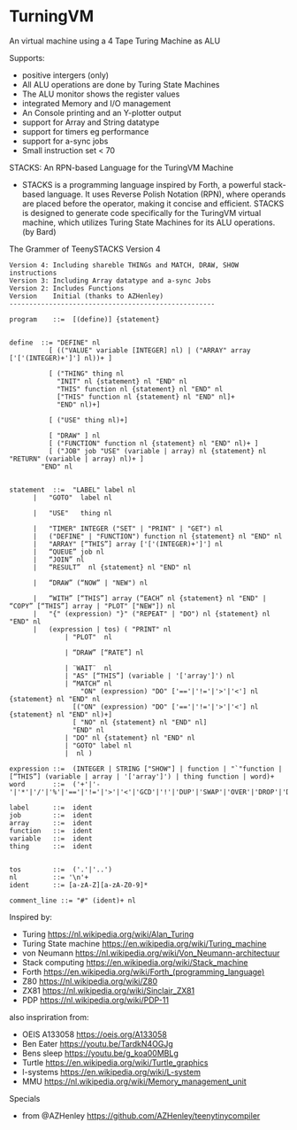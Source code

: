 # TurningVM
An virtual machine using a 4 Tape Turing Machine as ALU

Supports:
- positive intergers (only)
- All ALU operations are done by Turing State Machines
- The ALU monitor shows the register values
- integrated Memory and I/O management
- An Console printing and an Y-plotter output
- support for Array and String datatype
- support for timers eg performance
- support for a-sync jobs
- Small instruction set < 70


STACKS: An RPN-based Language for the TuringVM Machine

- STACKS is a programming language inspired by Forth, a powerful stack-based language. It uses Reverse Polish Notation (RPN), where operands are placed before the operator, making it concise and efficient. STACKS is designed to generate code specifically for the TuringVM virtual machine, which utilizes Turing State Machines for its ALU operations. (by Bard)



The Grammer of TeenySTACKS Version 4

    Version 4: Including shareble THINGs and MATCH, DRAW, SHOW instructions
    Version 3: Including Array datatype and a-sync Jobs
    Version 2: Includes Functions
    Version    Initial (thanks to AZHenley)
    ----------------------------------------------------

    program    ::=	[(define)] {statement}


    define	::=	"DEFINE" nl
              [ (("VALUE" variable [INTEGER] nl) | ("ARRAY" array ['['(INTEGER)+']'] nl))+ ]
              
              [ ("THING" thing nl 
                "INIT" nl {statement} nl "END" nl
                "THIS" function nl {statement} nl "END" nl
                ["THIS" function nl {statement} nl "END" nl]+ 
                "END" nl)+]

              [ ("USE" thing nl)+]

              [ "DRAW" ] nl				
              [ ("FUNCTION" function nl {statement} nl "END" nl)+ ]
              [ ("JOB" job "USE" (variable | array) nl {statement} nl "RETURN" (variable | array) nl)+ ]
            "END" nl


    statement  ::=  "LABEL" label nl
          |   "GOTO"  label nl

          |   "USE"   thing nl
          
          |   "TIMER" INTEGER ("SET" | "PRINT" | "GET") nl
          |   ("DEFINE" | "FUNCTION") function nl {statement} nl "END" nl
          |   "ARRAY" [“THIS”] array ['['(INTEGER)+']'] nl
          |   “QUEUE” job nl
          |   “JOIN” nl 
          |   “RESULT”  nl {statement} nl "END" nl

          |   “DRAW” (“NOW” | "NEW") nl

          |   “WITH” [“THIS”] array (“EACH” nl {statement} nl "END" | “COPY” [“THIS”] array | "PLOT" ["NEW"]) nl
          |   "{" (expression) "}" ("REPEAT" | "DO") nl {statement} nl "END" nl		
          |   (expression | tos) ( "PRINT" nl
                  | "PLOT"  nl

                  | “DRAW” [“RATE”] nl

                  | ¨WAIT¨  nl
                  | "AS" [“THIS”] (variable | '['array']') nl
                  | “MATCH” nl 
                      "ON" (expression) "DO" ['=='|'!='|'>'|'<'] nl {statement} nl "END" nl 
                    [("ON" (expression) "DO" ['=='|'!='|'>'|'<'] nl {statement} nl "END" nl)+]
                    [ "NO" nl {statement} nl "END" nl]
                    "END" nl
                  | "DO" nl {statement} nl "END" nl
                  | "GOTO" label nl
                  |  nl )

    expression ::=	(INTEGER | STRING ["SHOW"] | function | "`"function | [“THIS”] (variable | array | '['array']') | thing function | word)+
    word       ::=	('+'|'-'|'*'|'/'|'%'|'=='|'!='|'>'|'<'|'GCD'|'!'|'DUP'|'SWAP'|'OVER'|'DROP'|'DEPTH'|'INPUT'|'RAWIN')
                            
    label      ::=  ident
    job        ::=  ident
    array	   ::=  ident
    function   ::=  ident
    variable   ::=  ident
    thing      ::=  ident


    tos        ::=	('.'|'..')
    nl         ::= '\n'+
    ident      ::= [a-zA-Z][a-zA-Z0-9]*

    comment_line ::= "#" (ident)+ nl



Inspired by:
- Turing https://nl.wikipedia.org/wiki/Alan_Turing
- Turing State machine https://en.wikipedia.org/wiki/Turing_machine
- von Neumann https://nl.wikipedia.org/wiki/Von_Neumann-architectuur
- Stack computing https://en.wikipedia.org/wiki/Stack_machine
- Forth https://en.wikipedia.org/wiki/Forth_(programming_language)
- Z80 https://nl.wikipedia.org/wiki/Z80
- ZX81 https://nl.wikipedia.org/wiki/Sinclair_ZX81
- PDP https://nl.wikipedia.org/wiki/PDP-11

also inspriration from:
- OEIS A133058 https://oeis.org/A133058 
- Ben Eater https://youtu.be/TardkN4OGJg
- Bens sleep https://youtu.be/g_koa00MBLg
- Turtle https://en.wikipedia.org/wiki/Turtle_graphics
- l-systems https://en.wikipedia.org/wiki/L-system 
- MMU https://nl.wikipedia.org/wiki/Memory_management_unit

Specials
- from @AZHenley https://github.com/AZHenley/teenytinycompiler 
